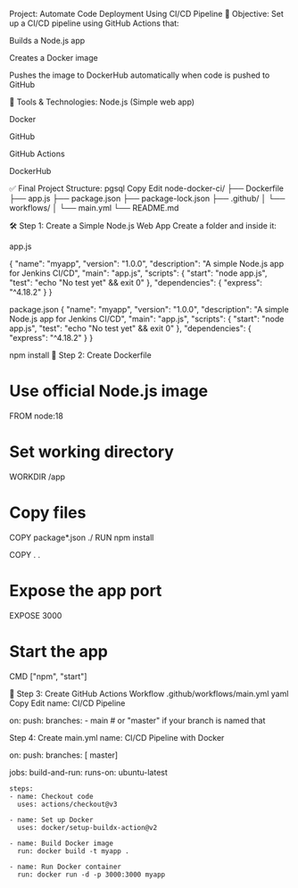 Project: Automate Code Deployment Using CI/CD Pipeline
📌 Objective:
Set up a CI/CD pipeline using GitHub Actions that:

Builds a Node.js app

Creates a Docker image

Pushes the image to DockerHub automatically when code is pushed to GitHub

🧰 Tools & Technologies:
Node.js (Simple web app)

Docker

GitHub

GitHub Actions

DockerHub

✅ Final Project Structure:
pgsql
Copy
Edit
node-docker-ci/
├── Dockerfile
├── app.js
├── package.json
├── package-lock.json
├── .github/
│   └── workflows/
│       └── main.yml
└── README.md


🛠️ Step 1: Create a Simple Node.js Web App
Create a folder and inside it:

app.js

{
  "name": "myapp",
  "version": "1.0.0",
  "description": "A simple Node.js app for Jenkins CI/CD",
  "main": "app.js",
  "scripts": {
    "start": "node app.js",
    "test": "echo \"No test yet\" && exit 0"
  },
  "dependencies": {
    "express": "^4.18.2"
  }
}

package.json
{
  "name": "myapp",
  "version": "1.0.0",
  "description": "A simple Node.js app for Jenkins CI/CD",
  "main": "app.js",
  "scripts": {
    "start": "node app.js",
    "test": "echo \"No test yet\" && exit 0"
  },
  "dependencies": {
    "express": "^4.18.2"
  }
}

npm install
🐳 Step 2: Create Dockerfile
# Use official Node.js image
FROM node:18

# Set working directory
WORKDIR /app

# Copy files
COPY package*.json ./
RUN npm install

COPY . .

# Expose the app port
EXPOSE 3000

# Start the app
CMD ["npm", "start"]

🔄 Step 3: Create GitHub Actions Workflow
.github/workflows/main.yml
yaml
Copy
Edit
name: CI/CD Pipeline

on:
  push:
    branches:
      - main  # or "master" if your branch is named that


Step 4: Create main.yml
name: CI/CD Pipeline with Docker

on:
  push:
    branches: [ master]

jobs:
  build-and-run:
    runs-on: ubuntu-latest

    steps:
    - name: Checkout code
      uses: actions/checkout@v3

    - name: Set up Docker
      uses: docker/setup-buildx-action@v2

    - name: Build Docker image
      run: docker build -t myapp .

    - name: Run Docker container
      run: docker run -d -p 3000:3000 myapp

